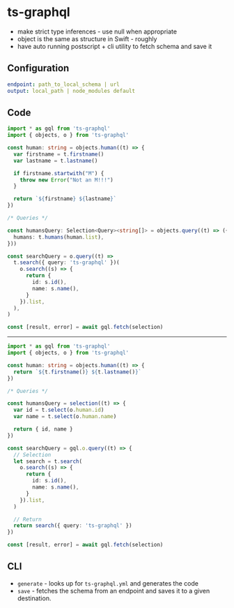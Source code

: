 # ts-graphql

- make strict type inferences - use null when appropriate
- object is the same as structure in Swift - roughly
- have auto running postscript + cli utility to fetch schema and save it

## Configuration

```yml
endpoint: path_to_local_schema | url
output: local_path | node_modules default
```

## Code

```ts
import * as gql from 'ts-graphql'
import { objects, o } from 'ts-graphql'

const human: string = objects.human((t) => {
  var firstname = t.firstname()
  var lastname = t.lastname()

  if firstname.startwith("M") {
    throw new Error("Not an M!!!")
  }

  return `${firstname} ${lastname}`
})

/* Queries */

const humansQuery: Selection<Query><string[]> = objects.query((t) => ({
  humans: t.humans(human.list),
}))

const searchQuery = o.query((t) =>
  t.search({ query: 'ts-graphql' })(
    o.search((s) => {
      return {
        id: s.id(),
        name: s.name(),
      }
    }).list,
  ),
)

const [result, error] = await gql.fetch(selection)
```

---

```ts
import * as gql from 'ts-graphql'
import { objects, o } from 'ts-graphql'

const human: string = objects.human((t) => {
  return `${t.firstname()} ${t.lastname()}`
})

/* Queries */

const humansQuery = selection((t) => {
  var id = t.select(o.human.id)
  var name = t.select(o.human.name)

  return { id, name }
})

const searchQuery = gql.o.query((t) => {
  // Selection
  let search = t.search(
    o.search((s) => {
      return {
        id: s.id(),
        name: s.name(),
      }
    }).list,
  )

  // Return
  return search({ query: 'ts-graphql' })
})

const [result, error] = await gql.fetch(selection)
```

## CLI

- `generate` - looks up for `ts-graphql.yml` and generates the code
- `save` - fetches the schema from an endpoint and saves it to a given destination.
